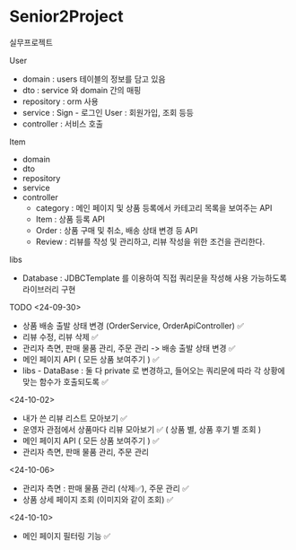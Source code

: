 # Senior2Project
실무프로젝트 

User 
- domain : users 테이블의 정보를 담고 있음
- dto : service 와 domain 간의 매핑
- repository : orm 사용
- service : Sign - 로그인  User : 회원가입, 조회 등등
- controller : 서비스 호출 

Item
- domain 
- dto
- repository
- service
- controller
  - category : 메인 페이지 및 상품 등록에서 카테고리 목록을 보여주는 API
  - Item : 상품 등록 API
  - Order : 상품 구매 및 취소, 배송 상태 변경 등 API
  - Review : 리뷰를 작성 및 관리하고, 리뷰 작성을 위한 조건을 관리한다.

libs
- Database : JDBCTemplate 를 이용하여 직접 쿼리문을 작성해 사용 가능하도록 라이브러리 구현 



TODO
<24-09-30>
- 상품 배송 출발 상태 변경 (OrderService, OrderApiController) ✅
- 리뷰 수정, 리뷰 삭제 ✅
- 관리자 측면, 판매 물품 관리, 주문 관리 -> 배송 출발 상태 변경  ✅
- 메인 페이지 API ( 모든 상품 보여주기 ) ✅
- libs - DataBase : 둘 다 private 로 변경하고, 들어오는 쿼리문에 따라 각 상황에 맞는 함수가 호출되도록 ✅ 

<24-10-02>
- 내가 쓴 리뷰 리스트 모아보기 ✅
- 운영자 관점에서 상품마다 리뷰 모아보기 ✅ ( 상품 별, 상품 후기 별 조회 ) 
- 메인 페이지 API ( 모든 상품 보여주기 ) ✅
- 관리자 측면, 판매 물품 관리, 주문 관리

<24-10-06>
- 관리자 측면 : 판매 물품 관리 (삭제✅), 주문 관리 ✅
- 상품 상세 페이지 조회 (이미지와 같이 조회) ✅

<24-10-10>
- 메인 페이지 필터링 기능 ✅